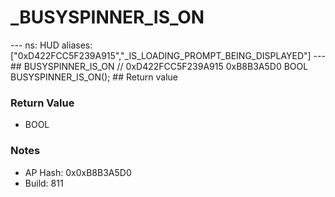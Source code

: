 # _BUSYSPINNER_IS_ON

--- ns: HUD aliases: ["0xD422FCC5F239A915","_IS_LOADING_PROMPT_BEING_DISPLAYED"] --- ## BUSYSPINNER_IS_ON  // 0xD422FCC5F239A915 0xB8B3A5D0 BOOL BUSYSPINNER_IS_ON();   ## Return value

### Return Value
* BOOL

### Notes
* AP Hash: 0x0xB8B3A5D0
* Build: 811

